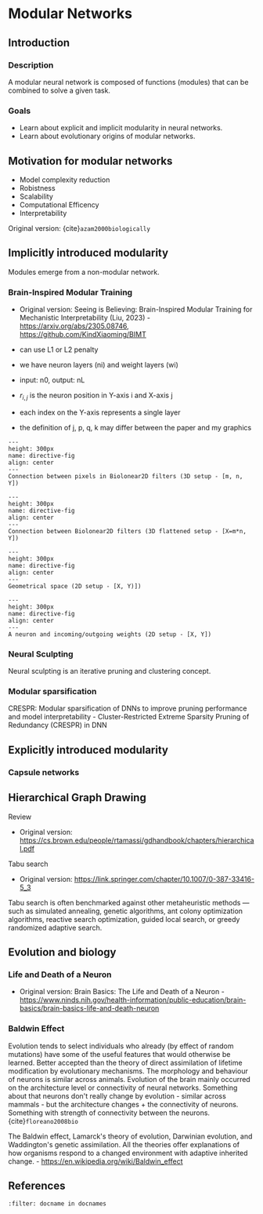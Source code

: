 # Modular Networks

## Introduction

### Description
A modular neural network is composed of functions (modules) that can be combined to solve a given task.

### Goals
* Learn about explicit and implicit modularity in neural networks.
* Learn about evolutionary origins of modular networks.

<!--
### Biologically Inspired Modular Neural Networks
* Original version: PhD Thesis: Biologically Inspired Modular Neural Networks - https://vtechworks.lib.vt.edu/bitstream/handle/10919/27998/etd.pdf
-->

## Motivation for modular networks
* Model complexity reduction
* Robistness
* Scalability
* Computational Efficency
* Interpretability

Original version: {cite}`azam2000biologically`


## Implicitly introduced modularity
Modules emerge from a non-modular network.

### Brain-Inspired Modular Training

* Original version: Seeing is Believing: Brain-Inspired Modular Training for Mechanistic Interpretability (Liu, 2023) - https://arxiv.org/abs/2305.08746, https://github.com/KindXiaoming/BIMT

* can use L1 or L2 penalty
* we have neuron layers (ni) and weight layers (wi)
* input: n0, output: nL
* $r_{i,j}$ is the neuron position in Y-axis i and X-axis j
* each index on the Y-axis represents a single layer
* the definition of j, p, q, k may differ between the paper and my graphics

```{figure} _static/images/drawio/bimt_biolinear.png
---
height: 300px
name: directive-fig
align: center
---
Connection between pixels in Biolonear2D filters (3D setup - [m, n, Y])
```

```{figure} _static/images/drawio/bimt_neuron_biolinear.png
---
height: 300px
name: directive-fig
align: center
---
Connection between Biolonear2D filters (3D flattened setup - [X=m*n, Y])
```

```{figure} _static/images/drawio/bimt_geometry.png
---
height: 300px
name: directive-fig
align: center
---
Geometrical space (2D setup - [X, Y)])
```

```{figure} _static/images/drawio/bimt_neuron.png
---
height: 300px
name: directive-fig
align: center
---
A neuron and incoming/outgoing weights (2D setup - [X, Y])
```


### Neural Sculpting
Neural sculpting is an iterative pruning and clustering concept.


### Modular sparsification
CRESPR: Modular sparsification of DNNs to improve pruning performance
and model interpretability - Cluster-Restricted Extreme Sparsity Pruning of Redundancy (CRESPR) in DNN


## Explicitly introduced modularity

### Capsule networks



## Hierarchical Graph Drawing

Review
* Original version: https://cs.brown.edu/people/rtamassi/gdhandbook/chapters/hierarchical.pdf

Tabu search
* Original version: https://link.springer.com/chapter/10.1007/0-387-33416-5_3

 Tabu search is often benchmarked against other metaheuristic methods — such as simulated annealing, genetic algorithms, ant colony optimization algorithms, reactive search optimization, guided local search, or greedy randomized adaptive search. 


## Evolution and biology

### Life and Death of a Neuron

* Original version: Brain Basics: The Life and Death of a Neuron - https://www.ninds.nih.gov/health-information/public-education/brain-basics/brain-basics-life-and-death-neuron

### Baldwin Effect
Evolution tends to select individuals who already (by effect of random mutations) have some of the useful features that would otherwise be learned. 
Better accepted than the theory of direct assimilation of lifetime modification by evolutionary mechanisms.
The morphology and behaviour of neurons is similar across animals. 
Evolution of the brain mainly occurred on the architecture level or connectivity of neural networks.
Something about that neurons don't really change by evolution - similar across mammals - but the architecture changes + the connectivity of neurons. Something with strength of connectivity between the neurons.
{cite}`floreano2008bio`

The Baldwin effect, Lamarck's theory of evolution, Darwinian evolution, and Waddington's genetic assimilation. All the theories offer explanations of how organisms respond to a changed environment with adaptive inherited change. - https://en.wikipedia.org/wiki/Baldwin_effect


<!--
## Other stuff

### Libertarian Free Will: Neuroscientific and Philosophical Evidence

#### Information as pattern decoding
https://www.youtube.com/watch?v=IfjSzRsPmsI

THIS IS COPIED FROM THE YOUTUBE VIDEO!!!

* information and (downward) informational causation is fundamentally realized in and is about *patterns* of energy,
not amounts of energy.

* it makes sense to reduce global forces to the sum of local forces, and total amounts to the sum of local parts’ amounts

* this kind of reductionism does not make sense at all for patterns. Reductionism of global patterns to local parts of patterns and to local particle interactions fails as a program because patterns are inherently relational over space, time, and other dimensions (e.g. color relationships, social relationships, and so on).

That is, patterns and relationships are not localistic.

Patterns cannot be reduced to a level below the level where the relationships that a decoder
responds to are present, or the pattern of relationships to which a decoder is sensitive
will be lost.

But if an act of decoding can trigger a change in a physical system, say a neuron that is
tuned to a face detects a face in the visual input and then fires, thereby influencing
other neurons, then reductionistic physicalism won’t work at all, because then even non-informational
causal chains, say among local particles, become influenced by global energetic relationships.


That is, once patterns and information become causal in the universe, because of the evolution
of decoders, like neurons, that do things if patterns are present, like fire or trigger
behaviors of animals in the world, then reductionistic physicalism fails.

It requires understanding how decoders trigger other decoders, and also how decoders reparameterize
each other for possible future acts of now altered decoding.


The technical word for energetic relationships is phase (e.g., a sine and cosine wave of
the same amplitude and frequency have a phase difference of ninety degrees).
Spatial phase arises from spatial relationships (i.e. patterns), and is related to the everyday
idea of shape.

Temporal phase is related to the idea of timing.

mass, momentum, wavelength or position.




###  What is Conciousness


conciousness is flexible but slow, automation is fast and energy saving




### Revolution of the Mind: Inspirations and Resources
https://www.garethmlong.com/blog/d14nmw7v91vczeez29fl9dq6dkwfc2


-->



## References
```{bibliography}
:filter: docname in docnames
```